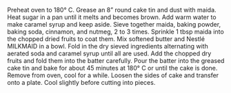 Preheat oven to 180° C. Grease an 8” round cake tin and dust with maida. Heat sugar in a pan until it melts and becomes brown. Add warm water to make caramel syrup and keep aside.
Sieve together maida, baking powder, baking soda, cinnamon, and nutmeg, 2 to 3 times. Sprinkle 1 tbsp maida into the chopped dried fruits to coat them.
Mix softened butter and Nestlé MILKMAID in a bowl. Fold in the dry sieved ingredients alternating with aerated soda and caramel syrup until all are used. Add the chopped dry fruits and fold them into the batter carefully.
Pour the batter into the greased cake tin and bake for about 45 minutes at 180° C or until the cake is done. Remove from oven, cool for a while. Loosen the sides of cake and transfer onto a plate. Cool slightly before cutting into pieces.
